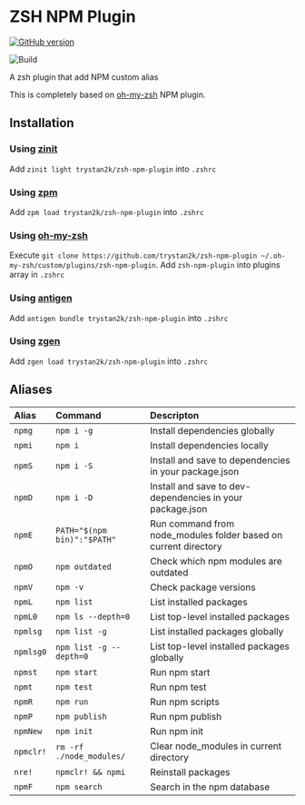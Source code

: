 # ZSH NPM Plugin

[![GitHub version](https://badge.fury.io/gh/trystan2k%2Fzsh-npm-plugin.svg)](https://badge.fury.io/gh/trystan2k%2Fzsh-npm-plugin)

![Build](https://github.com/trystan2k/zsh-npm-plugin/workflows/CI-workflow/badge.svg)

A zsh plugin that add NPM custom alias

This is completely based on [oh-my-zsh](https://github.com/ohmyzsh/ohmyzsh/tree/master/plugins/npm) NPM plugin.

## Installation

### Using [zinit](https://github.com/zdharma/zinit)

Add `zinit light trystan2k/zsh-npm-plugin` into `.zshrc`

### Using [zpm](https://github.com/zpm-zsh/zpm)

Add `zpm load trystan2k/zsh-npm-plugin` into `.zshrc`

### Using [oh-my-zsh](https://github.com/robbyrussell/oh-my-zsh)

Execute `git clone https://github.com/trystan2k/zsh-npm-plugin ~/.oh-my-zsh/custom/plugins/zsh-npm-plugin`. Add `zsh-npm-plugin` into plugins array in `.zshrc`

### Using [antigen](https://github.com/zsh-users/antigen)

Add `antigen bundle trystan2k/zsh-npm-plugin` into `.zshrc`

### Using [zgen](https://github.com/tarjoilija/zgen)

Add `zgen load trystan2k/zsh-npm-plugin` into `.zshrc`

## Aliases

| Alias     | Command                     | Descripton                                                      |
| :-------- | :-------------------------- | :-------------------------------------------------------------- |
| `npmg`    | `npm i -g`                  | Install dependencies globally                                   |
| `npmi`    | `npm i`                     | Install dependencies locally                                    |
| `npmS`    | `npm i -S`                  | Install and save to dependencies in your package.json           |
| `npmD`    | `npm i -D`                  | Install and save to dev-dependencies in your package.json       |
| `npmE`    | `PATH="$(npm bin)":"$PATH"` | Run command from node_modules folder based on current directory |
| `npmO`    | `npm outdated`              | Check which npm modules are outdated                            |
| `npmV`    | `npm -v`                    | Check package versions                                          |
| `npmL`    | `npm list`                  | List installed packages                                         |
| `npmL0`   | `npm ls --depth=0`          | List top-level installed packages                               |
| `npmlsg`  | `npm list -g`               | List installed packages globally                                |
| `npmlsg0` | `npm list -g --depth=0`     | List top-level installed packages globally                      |
| `npmst`   | `npm start`                 | Run npm start                                                   |
| `npmt`    | `npm test`                  | Run npm test                                                    |
| `npmR`    | `npm run`                   | Run npm scripts                                                 |
| `npmP`    | `npm publish`               | Run npm publish                                                 |
| `npmNew`  | `npm init`                  | Run npm init                                                    |
| `npmclr!` | `rm -rf ./node_modules/`    | Clear node_modules in current directory                         |
| `nre!`    | `npmclr! && npmi`           | Reinstall packages                                              |
| `npmF`    | `npm search`                | Search in the npm database                                      |
